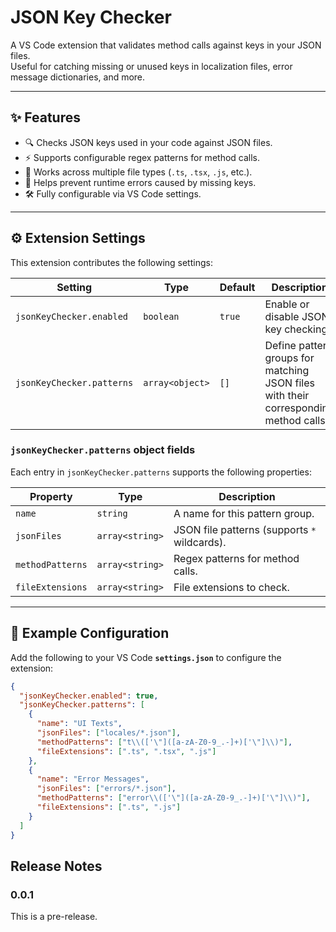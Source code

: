 # JSON Key Checker

A VS Code extension that validates method calls against keys in your JSON files.  
Useful for catching missing or unused keys in localization files, error message dictionaries, and more.

---

## ✨ Features

- 🔍 Checks JSON keys used in your code against JSON files.
- ⚡ Supports configurable regex patterns for method calls.
- 📂 Works across multiple file types (`.ts`, `.tsx`, `.js`, etc.).
- 🎯 Helps prevent runtime errors caused by missing keys.
- 🛠 Fully configurable via VS Code settings.

---

## ⚙️ Extension Settings

This extension contributes the following settings:

| Setting                   | Type            | Default | Description                                                                          |
| ------------------------- | --------------- | ------- | ------------------------------------------------------------------------------------ |
| `jsonKeyChecker.enabled`  | `boolean`       | `true`  | Enable or disable JSON key checking.                                                 |
| `jsonKeyChecker.patterns` | `array<object>` | `[]`    | Define pattern groups for matching JSON files with their corresponding method calls. |

### `jsonKeyChecker.patterns` object fields

Each entry in `jsonKeyChecker.patterns` supports the following properties:

| Property         | Type            | Description                                  |
| ---------------- | --------------- | -------------------------------------------- |
| `name`           | `string`        | A name for this pattern group.               |
| `jsonFiles`      | `array<string>` | JSON file patterns (supports `*` wildcards). |
| `methodPatterns` | `array<string>` | Regex patterns for method calls.             |
| `fileExtensions` | `array<string>` | File extensions to check.                    |

---

## 🔧 Example Configuration

Add the following to your VS Code **`settings.json`** to configure the extension:

```json
{
  "jsonKeyChecker.enabled": true,
  "jsonKeyChecker.patterns": [
    {
      "name": "UI Texts",
      "jsonFiles": ["locales/*.json"],
      "methodPatterns": ["t\\(['\"]([a-zA-Z0-9_.-]+)['\"]\\)"],
      "fileExtensions": [".ts", ".tsx", ".js"]
    },
    {
      "name": "Error Messages",
      "jsonFiles": ["errors/*.json"],
      "methodPatterns": ["error\\(['\"]([a-zA-Z0-9_.-]+)['\"]\\)"],
      "fileExtensions": [".ts", ".js"]
    }
  ]
}
```

## Release Notes

### 0.0.1

This is a pre-release.
